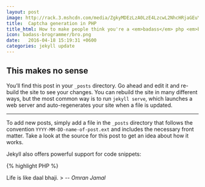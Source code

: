 ```yaml
---
layout: post
image: http://rack.3.mshcdn.com/media/ZgkyMDEzLzA0LzE4LzcwL2NhcHRjaGEuYmEwMDAuanBnCnAJdGh1bWIJMTIwMHg2MjcjCmUJanBn/b43c9f7a/a52/captcha.jpg
title:  Captcha generation in PHP
title_html: How to make people think you're a <em>badass</em> php <em>brogrammer</em>
icon: badass-brogrammer/bro.png
date:   2016-04-18 15:19:31 +0600
categories: jekyll update
---
```

## This makes no sense
You’ll find this post in your `_posts` directory. Go ahead and edit it and re-build the site to see your changes. You can rebuild the site in many different ways, but the most common way is to run `jekyll serve`, which launches a web server and auto-regenerates your site when a file is updated.

---

To add new posts, simply add a file in the `_posts` directory that follows the convention `YYYY-MM-DD-name-of-post.ext` and includes the necessary front matter. Take a look at the source for this post to get an idea about how it works.

Jekyll also offers powerful support for code snippets:

{% highlight PHP %}
<?php
$lol = 'huehue';
{% endhighlight %}

Check out the [Jekyll docs][jekyll-docs] for more info on how to get the most out of Jekyll. File all bugs/feature requests at [Jekyll’s GitHub repo][jekyll-gh]. If you have questions, you can ask them on [Jekyll Talk][jekyll-talk].

[jekyll-docs]: http://jekyllrb.com/docs/home
[jekyll-gh]:   https://github.com/jekyll/jekyll
[jekyll-talk]: https://talk.jekyllrb.com/

> Life is like daal bhaji.  
> -- <cite>Omran Jamal</cite>

